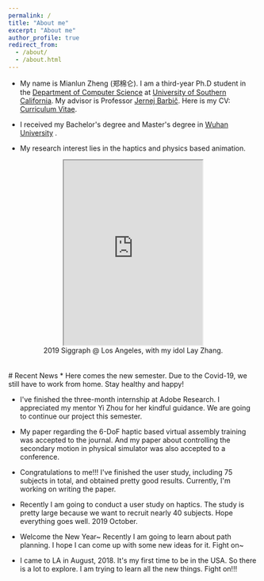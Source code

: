 ```yaml
---
permalink: /
title: "About me"
excerpt: "About me"
author_profile: true
redirect_from: 
  - /about/
  - /about.html
---
```



* My name is Mianlun Zheng (郑棉仑). I am a third-year Ph.D student in the [Department of Computer Science](https://www.cs.usc.edu/) at [University of Southern California](https://www.usc.edu/). My advisor is Professor [Jernej Barbič](http://www-bcf.usc.edu/~jbarbic/). Here is my CV: [Curriculum Vitae](/files/CV.pdf).

* I received my Bachelor's degree and Master's degree in [Wuhan University](https://en.whu.edu.cn/) .

* My research interest lies in the haptics and physics based animation.

<!---
<div align="center">
//  <img src="/images/whu_library.JPG" width="198"/><img src="/images/whu_castle.jpg" width="445"/>
</div>
<div align="center">
  In Wuhan University's library and Wuhan University's Sakura Castle ("老斋舍").
</div>
<div align="center">
  <img src="/images/grove1.jpg" width="250"/><img src="/images/grove2.jpg" width="445"/>
</div>
<div align="center">
  2018 Christmas @ The Grove.
</div>
-->

<div align="center">
  <!-- <img src="/images/siggraph2019.jpg" width="280"/> -->
  <iframe src="https://drive.google.com/file/d/1HimzV16RnBVuyyouuNFE_IFXTsDnctPx/preview" width="280" height="373"></iframe>
</div>
<div align="center">
  2019 Siggraph @ Los Angeles, with my idol Lay Zhang.
</div>


<br/>
<br/>
# Recent News
* Here comes the new semester. Due to the Covid-19, we still have to work from home. Stay healthy and happy!

* I've finished the three-month internship at Adobe Research. I appreciated my mentor Yi Zhou for her kindful guidance. We are going to continue our project this semester.  

* My paper regarding the 6-DoF haptic based virtual assembly training was accepted to the journal. And my paper about controlling the secondary motion in physical simulator was also accepted to a conference.

* Congratulations to me!!! I've finished the user study, including 75 subjects in total, and obtained pretty good results. Currently, I'm working on writing the paper.

* Recently I am going to conduct a user study on haptics. The study is pretty large because we want to recruit nearly 40 subjects. Hope everything goes well. 2019 October.

* Welcome the New Year~ Recently I am going to learn about path planning. I hope I can come up with some new ideas for it. Fight on~

* I came to LA in August, 2018. It's my first time to be in the USA. So there is a lot to explore. I am trying to learn all the new things. Fight on!!!

